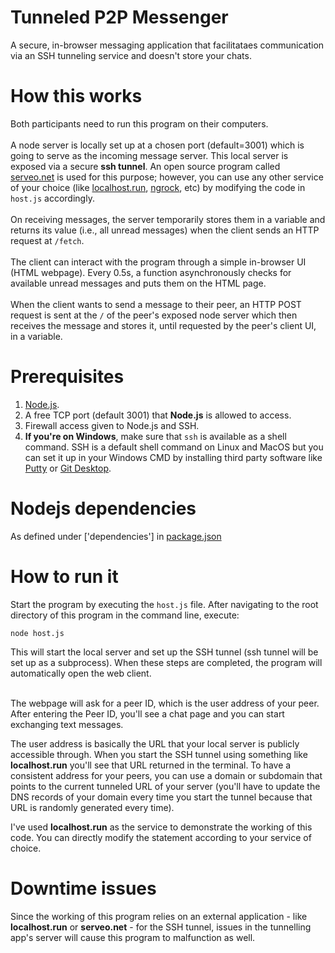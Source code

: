 # Tunneled P2P Messenger
A secure, in-browser messaging application that facilitataes communication via an SSH tunneling service and doesn't store your chats.

# How this works
Both participants need to run this program on their computers.<br/><br/>
A node server is locally set up at a chosen port (default=3001) which is going to serve as the incoming message server. This local server is exposed via a secure <b>ssh tunnel</b>. An open source program called <a href="https://serveo.net">serveo.net</a> is used for this purpose; however, you can use any other service of your choice (like <a href="https://localhost.run">localhost.run</a>, <a href="https://ngrok.com">ngrock</a>, etc) by modifying the code in `host.js` accordingly.<br/><br/>
On receiving messages, the server temporarily stores them in a variable and returns its value (i.e., all unread messages) when the client sends an HTTP request at `/fetch`.<br/><br/>
The client can interact with the program through a simple in-browser UI (HTML webpage). Every 0.5s, a function asynchronously checks for available unread messages and puts them on the HTML page.<br/><br/>
When the client wants to send a message to their peer, an HTTP POST request is sent at the `/` of the peer's exposed node server which then receives the message and stores it, until requested by the peer's client UI, in a variable.

# Prerequisites
1. <a href="https://nodejs.org">Node.js</a>.
2. A free TCP port (default 3001) that <b>Node.js</b> is allowed to access.
3. Firewall access given to Node.js and SSH.
4. <b>If you're on Windows</b>, make sure that `ssh` is available as a shell command. SSH is a default shell command on Linux and MacOS but you can set it up in your Windows CMD by installing third party software like <a href="https://putty.org/">Putty</a> or <a href="https://git-scm.com/downloads">Git Desktop</a>.

# Nodejs dependencies
As defined under ['dependencies'] in <a href="https://github.com/progyadeep/tunneled_p2p_messenger/blob/master/package.json">package.json</a>

# How to run it
Start the program by executing the `host.js` file. After navigating to the root directory of this program in the command line, execute:  

    node host.js
    
This will start the local server and set up the SSH tunnel (ssh tunnel will be set up as a subprocess). When these steps are completed, the program will automatically open the web client.<br/><br/>

The webpage will ask for a peer ID, which is the user address of your peer. After entering the Peer ID, you'll see a chat page and you can start exchanging text messages.

The user address is basically the URL that your local server is publicly accessible through. When you start the SSH tunnel using something like <b>localhost.run</b> you'll see that URL returned in the terminal. To have a consistent address for your peers, you can use a domain or subdomain that points to the current tunneled URL of your server (you'll have to update the DNS records of your domain every time you start the tunnel because that URL is randomly generated every time).

I've used <b>localhost.run</b> as the service to demonstrate the working of this code. You can directly modify the statement according to your service of choice.

# Downtime issues
Since the working of this program relies on an external application - like <b>localhost.run</b> or <b>serveo.net</b> - for the SSH tunnel, issues in the tunnelling app's server will cause this program to malfunction as well.
